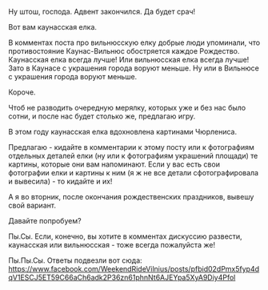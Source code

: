 Ну штош, господа. Адвент закончился. Да будет срач!

Вот вам каунасская елка.

В комментах поста про вильнюсскую елку добрые люди упоминали, что противостояние Каунас-Вильнюс обостряется каждое Рождество. Каунасская елка всегда лучше! Или вильнюсская елка всегда лучше! Зато в Каунасе с украшения города воруют меньше. Ну или в Вильнюсе с украшения города воруют меньше.

Короче.

Чтоб не разводить очередную мерялку, которых уже и без нас было сотни, и после нас будет столько же, предлагаю игру.

В этом году каунасская елка вдохновлена картинами Чюрлениса.

Предлагаю - кидайте в комментарии к этому посту или к фотографиям отдельных деталей елки (ну или к фотографиям украшений площади) те картины, которые они вам напоминают. Если у вас есть свои фотографии елки и картины к ним (я ж не все детали сфотографировала и вывесила) - то кидайте и их!

А я во вторник, после окончания рождественских праздников, вывешу свой вариант.

Давайте попробуем?

Пы.Сы. Если, конечно, вы хотите в комментах дискуссию развести, каунасская или вильнюсская - тоже всегда пожалуйста же!

Пы.Пы.Сы. Ответы подвезли вот сюда: https://www.facebook.com/WeekendRideVilnius/posts/pfbid02dPmx5fyp4dqV1ESCJ5ET59C66aCh6adk2P36zn61phnNt6AJEYpa5XyA9Diy4Pfol

